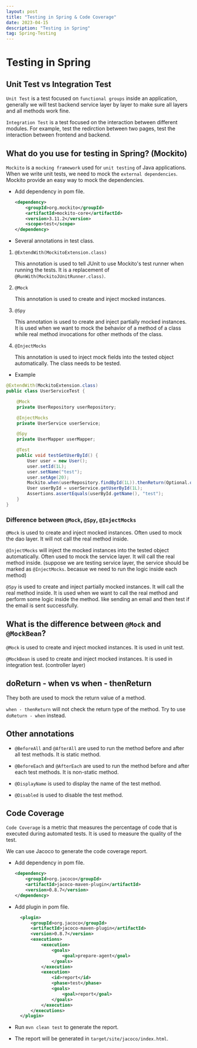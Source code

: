```yaml
---
layout: post
title: "Testing in Spring & Code Coverage"
date: 2023-04-15
description: "Testing in Spring"
tag: Spring-Testing
---
```


# Testing in Spring

## Unit Test vs Integration Test

`Unit Test` is a test focused on `functional groups` inside an application, generally we will test backend service layer by layer to make sure all layers and all methods work fine.

`Integration Test` is a test focused on the interaction between different modules. For example, test the redirction between two pages, test the interaction between frontend and backend.

## What do you use for testing in Spring? (Mockito)

`Mockito` is a `mocking framework` used for `unit testing` of Java applications. When we write unit tests, we need to mock the `external dependencies`. Mockito provide an easy way to mock the dependencies.

- Add dependency in pom file.

  ```xml
  <dependency>
      <groupId>org.mockito</groupId>
      <artifactId>mockito-core</artifactId>
      <version>3.11.2</version>
      <scope>test</scope>
  </dependency>
  ```

- Several annotations in test class.

1. `@ExtendWith(MockitoExtension.class)`

   This annotation is used to tell JUnit to use Mockito's test runner when running the tests. It is a replacement of `@RunWith(MockitoJUnitRunner.class)`.

2. `@Mock`

   This annotation is used to create and inject mocked instances.

3. `@Spy`

   This annotation is used to create and inject partially mocked instances. It is used when we want to mock the behavior of a method of a class while real method invocations for other methods of the class.

4. `@InjectMocks`

   This annotation is used to inject mock fields into the tested object automatically. The class needs to be tested.

- Example

```java
@ExtendWith(MockitoExtension.class)
public class UserServiceTest {

    @Mock
    private UserRepository userRepository;

    @InjectMocks
    private UserService userService;

    @Spy
    private UserMapper userMapper;

    @Test
    public void testGetUserById() {
        User user = new User();
        user.setId(1L);
        user.setName("test");
        user.setAge(20);
        Mockito.when(userRepository.findById(1L)).thenReturn(Optional.of(user));
        User userById = userService.getUserById(1L);
        Assertions.assertEquals(userById.getName(), "test");
    }
}
```

### Difference between `@Mock`, `@Spy`, `@InjectMocks`

`@Mock` is used to create and inject mocked instances. Often used to mock the dao layer. It will not call the real method inside.

`@InjectMocks` will inject the mocked instances into the tested object automatically. Often used to mock the service layer. It will call the real method inside. (suppose we are testing service layer, the service should be marked as `@InjectMocks`. becasue we need to run the logic inside each method)

`@Spy` is used to create and inject partially mocked instances. It will call the real method inside. It is used when we want to call the real method and perform some logic inside the method. like sending an email and then test if the email is sent successfully.

## What is the difference between `@Mock` and `@MockBean`?

`@Mock` is used to create and inject mocked instances. It is used in unit test.

`@MockBean` is used to create and inject mocked instances. It is used in integration test. (controller layer)

## doReturn - when vs when - thenReturn

They both are used to mock the return value of a method.

`when - thenReturn` will not check the return type of the method. Try to use `doReturn - when` instead.

## Other annotations

- `@BeforeAll` and `@AfterAll` are used to run the method before and after all test methods. It is static method.

- `@BeforeEach` and `@AfterEach` are used to run the method before and after each test methods. It is non-static method.

- `@DisplayName` is used to display the name of the test method.

- `@Disabled` is used to disable the test method.

## Code Coverage

`Code Coverage` is a metric that measures the percentage of code that is executed during automated tests. It is used to measure the quality of the test.

We can use Jacoco to generate the code coverage report.

- Add dependency in pom file.

  ```xml
  <dependency>
      <groupId>org.jacoco</groupId>
      <artifactId>jacoco-maven-plugin</artifactId>
      <version>0.8.7</version>
  </dependency>
  ```

- Add plugin in pom file.

  ```xml
    <plugin>
        <groupId>org.jacoco</groupId>
        <artifactId>jacoco-maven-plugin</artifactId>
        <version>0.8.7</version>
        <executions>
            <execution>
                <goals>
                    <goal>prepare-agent</goal>
                </goals>
            </execution>
            <execution>
                <id>report</id>
                <phase>test</phase>
                <goals>
                    <goal>report</goal>
                </goals>
            </execution>
        </executions>
    </plugin>
  ```

- Run `mvn clean test` to generate the report.

- The report will be generated in `target/site/jacoco/index.html`.
